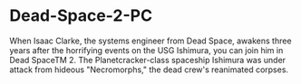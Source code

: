 # Dead-Space-2-PC
When Isaac Clarke, the systems engineer from Dead Space, awakens three years after the horrifying events on the USG Ishimura, you can join him in Dead SpaceTM 2. The Planetcracker-class spaceship Ishimura was under attack from hideous "Necromorphs," the dead crew's reanimated corpses.
